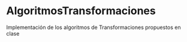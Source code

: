 # AlgoritmosTransformaciones
Implementación de los algoritmos de Transformaciones propuestos en clase 
